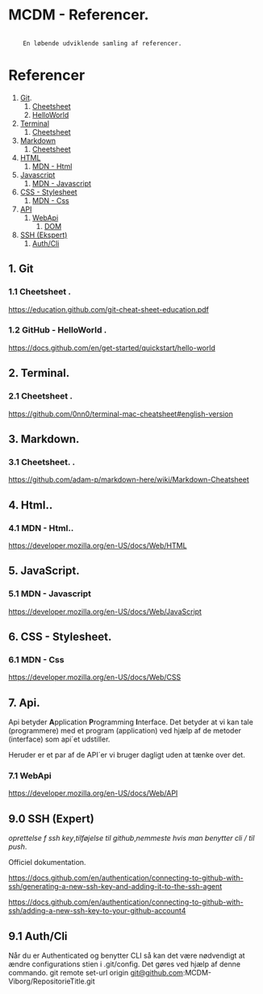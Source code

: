 # MCDM - Referencer.

```

    En løbende udviklende samling af referencer.

```

# Referencer

1. [Git](#git).
    1. [Cheetsheet](#git-cheatsheet)
    1. [HelloWorld](#git-helloworld)
2. [Terminal](#terminal)
    1. [Cheetsheet](#terminal-cheatsheet)
3. [Markdown](#markdown)
    1. [Cheetsheet](#markdown-cheatsheet)
4. [HTML](#html)
    1. [MDN - Html](#mdn-html)
5. [Javascript](#javascript)
    1. [MDN - Javascript](#mdn-javascript)
6. [CSS - Stylesheet](#css)
    1. [MDN - Css](#mdn-css)
7. [API](#api)
    1. [WebApi](#api-web)
        1. [DOM](#api-dom)
9. [SSH (Ekspert)](#ssh) 
    1. [Auth/Cli](#ssh-auth)

## 1. Git <a name="git"></a>
### 1.1 Cheetsheet <a name="git-cheatsheet"></a>. 
https://education.github.com/git-cheat-sheet-education.pdf

### 1.2 GitHub - HelloWorld <a name="git-helloworld"></a>. 
https://docs.github.com/en/get-started/quickstart/hello-world

## 2. Terminal.
### 2.1 Cheetsheet <a name="git-cheatsheet"></a>.   
https://github.com/0nn0/terminal-mac-cheatsheet#english-version

## 3. Markdown.
### 3.1 Cheetsheet. <a name="markdown-cheatsheet"></a>. 
https://github.com/adam-p/markdown-here/wiki/Markdown-Cheatsheet

## 4. Html.<a name="html"></a>.
### 4.1 MDN - Html.<a name="mdn-html"></a>.
https://developer.mozilla.org/en-US/docs/Web/HTML

## 5. JavaScript.<a name="javascript"></a>
### 5.1 MDN - Javascript<a name="mdn-javascript"></a>
https://developer.mozilla.org/en-US/docs/Web/JavaScript

## 6. CSS - Stylesheet.<a name="css"></a>
### 6.1 MDN - Css<a name="mdn-css"></a>
https://developer.mozilla.org/en-US/docs/Web/CSS

## 7. Api.<a name="api"></a>

Api betyder **A**pplication **P**rogramming **I**nterface.
Det betyder at vi kan tale (programmere) med et program (application) ved hjælp af de metoder (interface) som api´et udstiller.

Heruder er et par af de API´er vi bruger dagligt uden at tænke over det.

### 7.1 WebApi<a name="api-web"></a>
https://developer.mozilla.org/en-US/docs/Web/API



## 9.0 SSH (Expert) <a name="ssh"></a>

*oprettelse f ssh key*,*tilføjelse til github*,*nemmeste hvis man benytter cli / til push*.

Officiel dokumentation.

https://docs.github.com/en/authentication/connecting-to-github-with-ssh/generating-a-new-ssh-key-and-adding-it-to-the-ssh-agent

https://docs.github.com/en/authentication/connecting-to-github-with-ssh/adding-a-new-ssh-key-to-your-github-account4

## 9.1 Auth/Cli <a name="ssh-auth"></a>


Når du er Authenticated og benytter CLI så kan det være nødvendigt at ændre configurations stien i .git/config. Det gøres ved hjælp af denne commando.
git remote set-url origin git@github.com:MCDM-Viborg/RepositorieTitle.git